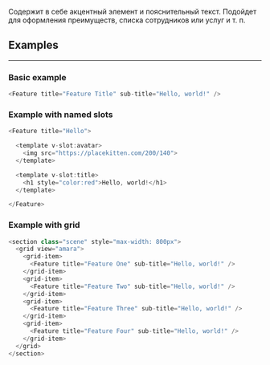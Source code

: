 Содержит в себе акцентный элемент и пояснительный текст. Подойдет для оформления преимуществ, списка сотрудников или услуг и т. п.

## Examples

<hr>

### Basic example

```js
<Feature title="Feature Title" sub-title="Hello, world!" />
```

### Example with named slots

```js
<Feature title="Hello">

  <template v-slot:avatar>
    <img src="https://placekitten.com/200/140">
  </template>

  <template v-slot:title>
    <h1 style="color:red">Hello, world!</h1>
  </template>

</Feature>
```

### Example with grid

```js
<section class="scene" style="max-width: 800px">
  <grid view="amara">
    <grid-item>
      <Feature title="Feature One" sub-title="Hello, world!" />
    </grid-item>
    <grid-item>
      <Feature title="Feature Two" sub-title="Hello, world!" />
    </grid-item>
    <grid-item>
      <Feature title="Feature Three" sub-title="Hello, world!" />
    </grid-item>
    <grid-item>
      <Feature title="Feature Four" sub-title="Hello, world!" />
    </grid-item>
  </grid>
</section>
```
